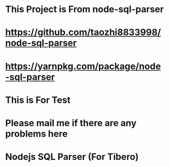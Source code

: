 # This Project is From node-sql-parser
# https://github.com/taozhi8833998/node-sql-parser
# https://yarnpkg.com/package/node-sql-parser

# This is For Test
# Please mail me if there are any problems here
# Nodejs SQL Parser (For Tibero)